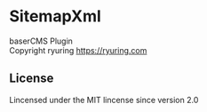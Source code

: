 SitemapXml
==========
baserCMS Plugin  
Copyright ryuring <https://ryuring.com>

License
-------
Lincensed under the MIT lincense since version 2.0

